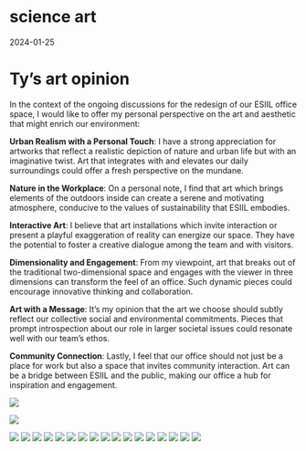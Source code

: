 science art
================
2024-01-25

# Ty’s art opinion

In the context of the ongoing discussions for the redesign of our ESIIL
office space, I would like to offer my personal perspective on the art
and aesthetic that might enrich our environment:

**Urban Realism with a Personal Touch**: I have a strong appreciation
for artworks that reflect a realistic depiction of nature and urban life
but with an imaginative twist. Art that integrates with and elevates our
daily surroundings could offer a fresh perspective on the mundane.

**Nature in the Workplace**: On a personal note, I find that art which
brings elements of the outdoors inside can create a serene and
motivating atmosphere, conducive to the values of sustainability that
ESIIL embodies.

**Interactive Art**: I believe that art installations which invite
interaction or present a playful exaggeration of reality can energize
our space. They have the potential to foster a creative dialogue among
the team and with visitors.

**Dimensionality and Engagement**: From my viewpoint, art that breaks
out of the traditional two-dimensional space and engages with the viewer
in three dimensions can transform the feel of an office. Such dynamic
pieces could encourage innovative thinking and collaboration.

**Art with a Message**: It’s my opinion that the art we choose should
subtly reflect our collective social and environmental commitments.
Pieces that prompt introspection about our role in larger societal
issues could resonate well with our team’s ethos.

**Community Connection**: Lastly, I feel that our office should not just
be a place for work but also a space that invites community interaction.
Art can be a bridge between ESIIL and the public, making our office a
hub for inspiration and engagement.

![](../assets/esiil_art/antenna_girl.png)

![](../assets/esiil_art/child_plant_interaction.png)

![](../assets/esiil_art/hen_harrier.png)
![](../assets/esiil_art/tree_hair.png)
![](../assets/esiil_art/sculpture_toothpaste.png)
![](../assets/esiil_art/tree%20hands.png)
![](../assets/esiil_art/paperclip.png)
![](../assets/esiil_art/fancy_dandilion.png)
![](../assets/esiil_art/tree_palm.png)
![](../assets/esiil_art/swans.png) ![](../assets/esiil_art/diver.png)
![](../assets/esiil_art/looker.png)
![](../assets/esiil_art/veg_as_hair.png)
![](../assets/esiil_art/turtle.png)
![](../assets/esiil_art/peel_back.png)
![](../assets/esiil_art/tree_eyes.png)
![](../assets/esiil_art/gull_trash.png)
![](../assets/esiil_art/monolith-alpha.png)
![](../assets/esiil_art/veg_from_box.png)
